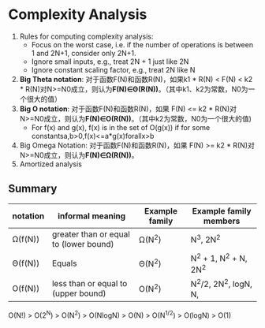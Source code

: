 # Complexity Analysis

1. Rules for computing complexity analysis:
   - Focus on the worst case, i.e. if the number of operations is between 1 and 2N+1, consider only 2N+1.
   - Ignore small inputs,  e.g., treat 2N + 1 just like 2N
   - Ignore constant scaling factor, e.g., treat 2N like N
3. **Big Theta notation**: 对于函数F(N)和函数R(N)，如果k1 * R(N) < F(N) < k2 * R(N)对N>=N0成立，则认为**F(N)∈Θ(R(N))**。（其中k1、k2为常数，N0为一个很大的值）
4. **Big O notation**: 对于函数F(N)和函数R(N)，如果 F(N) <= k2 * R(N)对N>=N0成立，则认为**F(N)∈O(R(N))**。（其中k2为常数，N0为一个很大的值)
   - For f(x) and g(x), f(x) is in the set of O(g(x)) if for some constantsa,b>0,f(x)<=a*g(x)forallx>b
4. Big Omega Notation: 对于函数F(N)和函数R(N)，如果 F(N) >= k2 * R(N)对N>=N0成立，则认为**F(N)∈Ω(R(N))**。
5. Amortized analysis

## Summary

| notation | informal meaning                       | Example family   | Example family members                               |
| -------- | -------------------------------------- | ---------------- | ---------------------------------------------------- |
| Ω(f(N))  | greater than or equal to (lower bound) | Ω(N<sup>2</sup>) | N<sup>3</sup>, 2N<sup>2</sup>                        |
| Θ(f(N))  | Equals                                 | Θ(N<sup>2</sup>) | N<sup>2</sup> + 1, N<sup>2</sup> + N, 2N<sup>2</sup> |
| O(f(N))  | less than or equal to (upper bound)    | O(N<sup>2</sup>) | N<sup>2</sup>/2, 2N<sup>2</sup>, logN, N,            |

O(N!) > O(2<sup>N</sup>) > O(N<sup>2</sup>) > O(NlogN) > O(N) > O(N<sup>1/2</sup>) > O(logN) > O(1)